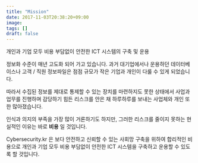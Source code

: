 ```yaml
---
title: "Mission"
date: 2017-11-03T20:38:20+09:00
image: 
tags: []
draft: false
---
```

개인과 기업 모두 비용 부담없이 안전한 ICT 시스템의 구축 및 운용

<!--more-->
정보화 수준이 매년 고도화 되어 가고 있습니다. 과거 대기업에서나 운용하던 데이터베이스나 고객 / 직원 정보파일은 점점 규모가 작은 기업과 개인이 다룰 수 있게 되었습니다.

따라서 수집된 정보를 제대로 통제할 수 있는 장치를 마련하지도 못한 상태에서 사업과 업무를 진행하며 감당하기 힘든 리스크를 안은 채 하루하루를 보내는 사업체와 개인 또한 많아졌습니다.

인식과 의지의 부족을 가장 많이 거론하기도 하지만, 그러한 리스크를 줄이지 못하는 현실적인 이유는 바로 **비용** 일 것입니다.

Cybersecurity.kr 은 보다 안전하고 신뢰할 수 있는 사회망 구축을 위하여 합리적인 비용으로 개인과 기업 모두 비용 부담없이 안전한 ICT 시스템을 구축하고 운용할 수 있도록 할 것입니다.
